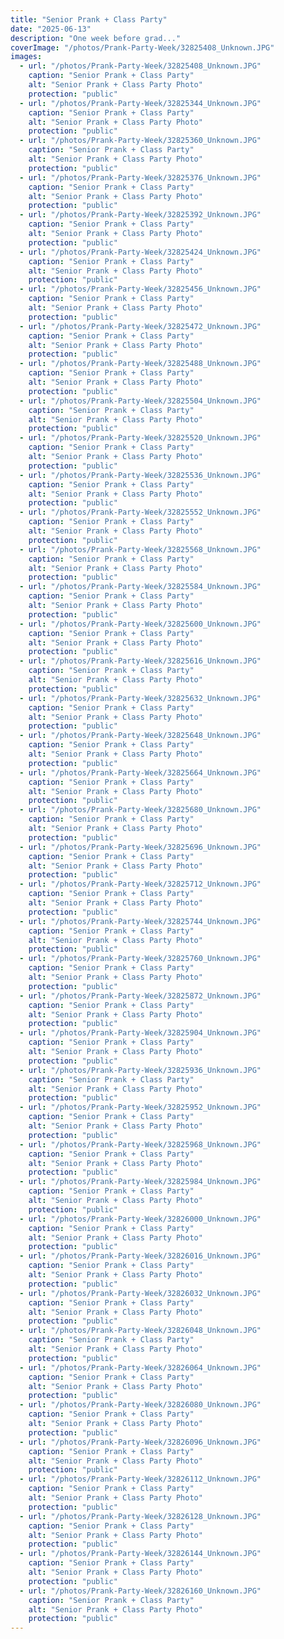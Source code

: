 ```yaml
---
title: "Senior Prank + Class Party"
date: "2025-06-13"
description: "One week before grad..."
coverImage: "/photos/Prank-Party-Week/32825408_Unknown.JPG"
images:
  - url: "/photos/Prank-Party-Week/32825408_Unknown.JPG"
    caption: "Senior Prank + Class Party"
    alt: "Senior Prank + Class Party Photo"
    protection: "public"
  - url: "/photos/Prank-Party-Week/32825344_Unknown.JPG"
    caption: "Senior Prank + Class Party"
    alt: "Senior Prank + Class Party Photo"
    protection: "public"
  - url: "/photos/Prank-Party-Week/32825360_Unknown.JPG"
    caption: "Senior Prank + Class Party"
    alt: "Senior Prank + Class Party Photo"
    protection: "public"
  - url: "/photos/Prank-Party-Week/32825376_Unknown.JPG"
    caption: "Senior Prank + Class Party"
    alt: "Senior Prank + Class Party Photo"
    protection: "public"
  - url: "/photos/Prank-Party-Week/32825392_Unknown.JPG"
    caption: "Senior Prank + Class Party"
    alt: "Senior Prank + Class Party Photo"
    protection: "public"
  - url: "/photos/Prank-Party-Week/32825424_Unknown.JPG"
    caption: "Senior Prank + Class Party"
    alt: "Senior Prank + Class Party Photo"
    protection: "public"
  - url: "/photos/Prank-Party-Week/32825456_Unknown.JPG"
    caption: "Senior Prank + Class Party"
    alt: "Senior Prank + Class Party Photo"
    protection: "public"
  - url: "/photos/Prank-Party-Week/32825472_Unknown.JPG"
    caption: "Senior Prank + Class Party"
    alt: "Senior Prank + Class Party Photo"
    protection: "public"
  - url: "/photos/Prank-Party-Week/32825488_Unknown.JPG"
    caption: "Senior Prank + Class Party"
    alt: "Senior Prank + Class Party Photo"
    protection: "public"
  - url: "/photos/Prank-Party-Week/32825504_Unknown.JPG"
    caption: "Senior Prank + Class Party"
    alt: "Senior Prank + Class Party Photo"
    protection: "public"
  - url: "/photos/Prank-Party-Week/32825520_Unknown.JPG"
    caption: "Senior Prank + Class Party"
    alt: "Senior Prank + Class Party Photo"
    protection: "public"
  - url: "/photos/Prank-Party-Week/32825536_Unknown.JPG"
    caption: "Senior Prank + Class Party"
    alt: "Senior Prank + Class Party Photo"
    protection: "public"
  - url: "/photos/Prank-Party-Week/32825552_Unknown.JPG"
    caption: "Senior Prank + Class Party"
    alt: "Senior Prank + Class Party Photo"
    protection: "public"
  - url: "/photos/Prank-Party-Week/32825568_Unknown.JPG"
    caption: "Senior Prank + Class Party"
    alt: "Senior Prank + Class Party Photo"
    protection: "public"
  - url: "/photos/Prank-Party-Week/32825584_Unknown.JPG"
    caption: "Senior Prank + Class Party"
    alt: "Senior Prank + Class Party Photo"
    protection: "public"
  - url: "/photos/Prank-Party-Week/32825600_Unknown.JPG"
    caption: "Senior Prank + Class Party"
    alt: "Senior Prank + Class Party Photo"
    protection: "public"
  - url: "/photos/Prank-Party-Week/32825616_Unknown.JPG"
    caption: "Senior Prank + Class Party"
    alt: "Senior Prank + Class Party Photo"
    protection: "public"
  - url: "/photos/Prank-Party-Week/32825632_Unknown.JPG"
    caption: "Senior Prank + Class Party"
    alt: "Senior Prank + Class Party Photo"
    protection: "public"
  - url: "/photos/Prank-Party-Week/32825648_Unknown.JPG"
    caption: "Senior Prank + Class Party"
    alt: "Senior Prank + Class Party Photo"
    protection: "public"
  - url: "/photos/Prank-Party-Week/32825664_Unknown.JPG"
    caption: "Senior Prank + Class Party"
    alt: "Senior Prank + Class Party Photo"
    protection: "public"
  - url: "/photos/Prank-Party-Week/32825680_Unknown.JPG"
    caption: "Senior Prank + Class Party"
    alt: "Senior Prank + Class Party Photo"
    protection: "public"
  - url: "/photos/Prank-Party-Week/32825696_Unknown.JPG"
    caption: "Senior Prank + Class Party"
    alt: "Senior Prank + Class Party Photo"
    protection: "public"
  - url: "/photos/Prank-Party-Week/32825712_Unknown.JPG"
    caption: "Senior Prank + Class Party"
    alt: "Senior Prank + Class Party Photo"
    protection: "public"
  - url: "/photos/Prank-Party-Week/32825744_Unknown.JPG"
    caption: "Senior Prank + Class Party"
    alt: "Senior Prank + Class Party Photo"
    protection: "public"
  - url: "/photos/Prank-Party-Week/32825760_Unknown.JPG"
    caption: "Senior Prank + Class Party"
    alt: "Senior Prank + Class Party Photo"
    protection: "public"
  - url: "/photos/Prank-Party-Week/32825872_Unknown.JPG"
    caption: "Senior Prank + Class Party"
    alt: "Senior Prank + Class Party Photo"
    protection: "public"
  - url: "/photos/Prank-Party-Week/32825904_Unknown.JPG"
    caption: "Senior Prank + Class Party"
    alt: "Senior Prank + Class Party Photo"
    protection: "public"
  - url: "/photos/Prank-Party-Week/32825936_Unknown.JPG"
    caption: "Senior Prank + Class Party"
    alt: "Senior Prank + Class Party Photo"
    protection: "public"
  - url: "/photos/Prank-Party-Week/32825952_Unknown.JPG"
    caption: "Senior Prank + Class Party"
    alt: "Senior Prank + Class Party Photo"
    protection: "public"
  - url: "/photos/Prank-Party-Week/32825968_Unknown.JPG"
    caption: "Senior Prank + Class Party"
    alt: "Senior Prank + Class Party Photo"
    protection: "public"
  - url: "/photos/Prank-Party-Week/32825984_Unknown.JPG"
    caption: "Senior Prank + Class Party"
    alt: "Senior Prank + Class Party Photo"
    protection: "public"
  - url: "/photos/Prank-Party-Week/32826000_Unknown.JPG"
    caption: "Senior Prank + Class Party"
    alt: "Senior Prank + Class Party Photo"
    protection: "public"
  - url: "/photos/Prank-Party-Week/32826016_Unknown.JPG"
    caption: "Senior Prank + Class Party"
    alt: "Senior Prank + Class Party Photo"
    protection: "public"
  - url: "/photos/Prank-Party-Week/32826032_Unknown.JPG"
    caption: "Senior Prank + Class Party"
    alt: "Senior Prank + Class Party Photo"
    protection: "public"
  - url: "/photos/Prank-Party-Week/32826048_Unknown.JPG"
    caption: "Senior Prank + Class Party"
    alt: "Senior Prank + Class Party Photo"
    protection: "public"
  - url: "/photos/Prank-Party-Week/32826064_Unknown.JPG"
    caption: "Senior Prank + Class Party"
    alt: "Senior Prank + Class Party Photo"
    protection: "public"
  - url: "/photos/Prank-Party-Week/32826080_Unknown.JPG"
    caption: "Senior Prank + Class Party"
    alt: "Senior Prank + Class Party Photo"
    protection: "public"
  - url: "/photos/Prank-Party-Week/32826096_Unknown.JPG"
    caption: "Senior Prank + Class Party"
    alt: "Senior Prank + Class Party Photo"
    protection: "public"
  - url: "/photos/Prank-Party-Week/32826112_Unknown.JPG"
    caption: "Senior Prank + Class Party"
    alt: "Senior Prank + Class Party Photo"
    protection: "public"
  - url: "/photos/Prank-Party-Week/32826128_Unknown.JPG"
    caption: "Senior Prank + Class Party"
    alt: "Senior Prank + Class Party Photo"
    protection: "public"
  - url: "/photos/Prank-Party-Week/32826144_Unknown.JPG"
    caption: "Senior Prank + Class Party"
    alt: "Senior Prank + Class Party Photo"
    protection: "public"
  - url: "/photos/Prank-Party-Week/32826160_Unknown.JPG"
    caption: "Senior Prank + Class Party"
    alt: "Senior Prank + Class Party Photo"
    protection: "public"
---
```


